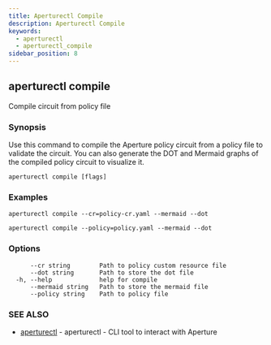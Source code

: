 ```yaml
---
title: Aperturectl Compile
description: Aperturectl Compile
keywords:
  - aperturectl
  - aperturectl_compile
sidebar_position: 8
---
```


## aperturectl compile

Compile circuit from policy file

### Synopsis

Use this command to compile the Aperture policy circuit from a policy file to validate the circuit.
You can also generate the DOT and Mermaid graphs of the compiled policy circuit to visualize it.

```
aperturectl compile [flags]
```

### Examples

```
aperturectl compile --cr=policy-cr.yaml --mermaid --dot

aperturectl compile --policy=policy.yaml --mermaid --dot
```

### Options

```
      --cr string        Path to policy custom resource file
      --dot string       Path to store the dot file
  -h, --help             help for compile
      --mermaid string   Path to store the mermaid file
      --policy string    Path to policy file
```

### SEE ALSO

- [aperturectl](aperturectl.md) - aperturectl - CLI tool to interact with Aperture
